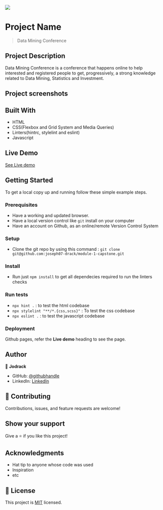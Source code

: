 ![](https://img.shields.io/badge/Microverse-blueviolet)

# Project Name

> Data Mining Conference

## Project Description

Data Mining Conference is a conference that happens online to help interested and registered people to get, progressively, a strong knowledge related to Data Mining, Statistics and Investment.

## Project screenshots

## Built With

- HTML
- CSS(Flexbox and Grid System and Media Queries)
- Linters(hintrc, stylelint and eslint)
- Javascript

## Live Demo

[See Live demo](https://joseph07-drack.github.io/module-1-capstone/)

## Getting Started

To get a local copy up and running follow these simple example steps.

### Prerequisites

- Have a working and updated browser.
- Have a local version control like `git` install on your computer
- Have an account on Github, as an online/remote Version Control System

### Setup

- Clone the git repo by using this command : `git clone git@github.com:joseph07-drack/module-1-capstone.git`

### Install

- Run just `npm install` to get all dependecies required to run the linters checks

### Run tests

- `npx hint .` : to test the html codebase
- `npx stylelint "**/*.{css,scss}"` : To test the css codebase
- `npx eslint .` : to test the javascript codebase

### Deployment

Github pages, refer the **Live demo** heading to see the page.

## Author

👤 **Jodrack**

- GitHub: [@githubhandle](https://github.com/joseph07-drack)
- LinkedIn: [LinkedIn](https://www.linkedin.com/in/joseph-buingo-ab2682225/)

## 🤝 Contributing

Contributions, issues, and feature requests are welcome!

## Show your support

Give a ⭐️ if you like this project!

## Acknowledgments

- Hat tip to anyone whose code was used
- Inspiration
- etc

## 📝 License

This project is [MIT](./MIT.md) licensed.

